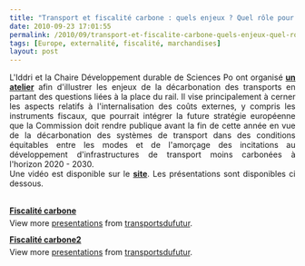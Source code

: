 ```yaml
---
title: "Transport et fiscalité carbone : quels enjeux ? Quel rôle pour l'Europe ?"
date: 2010-09-23 17:01:55
permalink: /2010/09/transport-et-fiscalite-carbone-quels-enjeux-quel-role-pour-leurope.html
tags: [Europe, externalité, fiscalité, marchandises]
layout: post
---
```


<p style="text-align: justify">L'Iddri et la Chaire Développement durable de Sciences Po ont organisé <strong><a href="http://www.iddri.org/Activites/Conferences/Transport-et-fiscalite-carbone-quels-enjeux-Quel-role-pour-l'Europe/" target="_blank">un atelier</a></strong> afin d'illustrer les enjeux de la décarbonation des transports en partant des questions liées à la place du rail. Il vise principalement à cerner les aspects relatifs à l'internalisation des coûts externes, y compris les instruments fiscaux, que pourrait intégrer la future stratégie européenne que la Commission doit rendre publique avant la fin de cette année en vue de la décarbonation des systèmes de transport dans des conditions équitables entre les modes et de l'amorçage des incitations au développement d'infrastructures de transport moins carbonées à l'horizon 2020 - 2030.<br />Une vidéo est disponible sur le <strong><a href="http://www.iddri.org/Activites/Conferences/Transport-et-fiscalite-carbone-quels-enjeux-Quel-role-pour-l'Europe/" target="_blank">site</a></strong>. Les présentations sont disponibles ci dessous.</p>   <!--more-->    <div id="__ss_5268578" style="width: 425px"><strong style="margin: 12px 0 4px"><a href="http://www.slideshare.net/transportsdufutur/fiscalit-carbone" title="Fiscalité carbone">Fiscalité carbone</a></strong>      <div style="padding: 5px 0 12px">View more <a href="http://www.slideshare.net/">presentations</a> from <a href="http://www.slideshare.net/transportsdufutur">transportsdufutur</a>.</div> </div> <div id="__ss_5268581" style="width: 425px"><strong style="margin: 12px 0 4px"><a href="http://www.slideshare.net/transportsdufutur/fiscalit-carbone2" title="Fiscalité carbone2">Fiscalité carbone2</a></strong>      <div style="padding: 5px 0 12px">View more <a href="http://www.slideshare.net/">presentations</a> from <a href="http://www.slideshare.net/transportsdufutur">transportsdufutur</a>.</div> </div>
